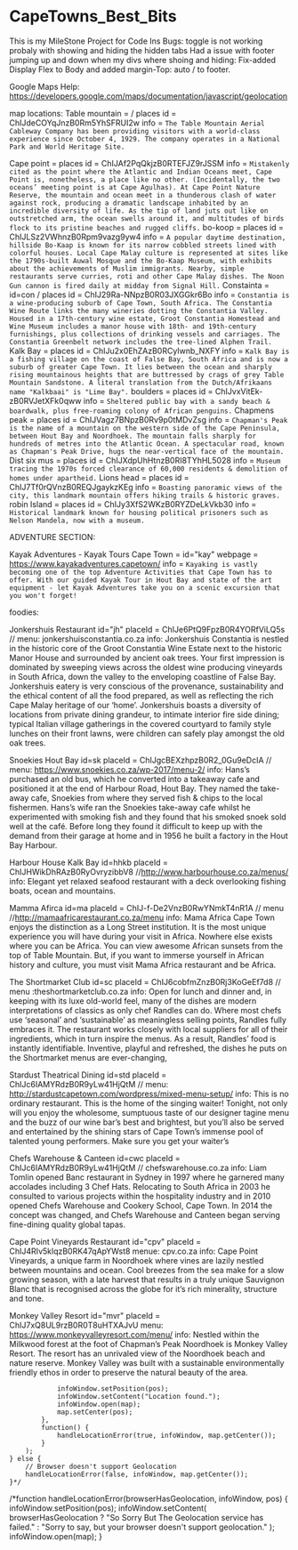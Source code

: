 # CapeTowns_Best_Bits

This is my MileStone Project for Code Ins
Bugs:
toggle is not working probaly with showing and hiding the hidden tabs
Had a issue with footer jumping up and down when my divs where shoing and hiding: Fix-added Display Flex to Body and added margin-Top: auto / to footer.

Google Maps Help: https://developers.google.com/maps/documentation/javascript/geolocation

map locations:
Table mountain = / places id = ChIJdeCOYqJnzB0Rm5YhSFRUI2w
info = `The Table Mountain Aerial Cableway Company has been providing visitors with a world-class experience since October 4, 1929. The company operates in a National Park and World Heritage Site.`

Cape point = places id = ChIJAf2PqQkjzB0RTEFJZ9rJSSM
info = `Mistakenly cited as the point where the Atlantic and Indian Oceans meet, Cape Point is, nonetheless, a place like no other. (Incidentally, the two oceans’ meeting point is at Cape Agulhas). At Cape Point Nature Reserve, the mountain and ocean meet in a thunderous clash of water against rock, producing a dramatic landscape inhabited by an incredible diversity of life. As the tip of land juts out like on outstretched arm, the ocean swells around it, and multitudes of birds flock to its pristine beaches and rugged cliffs.`
bo-koop = places id = ChIJLSz2VWhnzB0Rpm9vazg9yw4
info = `A popular daytime destination, hillside Bo-Kaap is known for its narrow cobbled streets lined with colorful houses. Local Cape Malay culture is represented at sites like the 1790s-built Auwal Mosque and the Bo-Kaap Museum, with exhibits about the achievements of Muslim immigrants. Nearby, simple restaurants serve curries, roti and other Cape Malay dishes. The Noon Gun cannon is fired daily at midday from Signal Hill.`
Constainta = id=con / places id = ChIJ29Ra-NNpzB0R03JXGGkr6Bo
info = `Constantia is a wine-producing suburb of Cape Town, South Africa. The Constantia Wine Route links the many wineries dotting the Constantia Valley. Housed in a 17th-century wine estate, Groot Constantia Homestead and Wine Museum includes a manor house with 18th- and 19th-century furnishings, plus collections of drinking vessels and carriages. The Constantia Greenbelt network includes the tree-lined Alphen Trail.`
Kalk Bay = places id = ChIJu2x0EhZAzB0RCyIwnb_NXFY
info = `Kalk Bay is a fishing village on the coast of False Bay, South Africa and is now a suburb of greater Cape Town. It lies between the ocean and sharply rising mountainous heights that are buttressed by crags of grey Table Mountain Sandstone. A literal translation from the Dutch/Afrikaans name "Kalkbaai" is "Lime Bay".`
boulders = places id = ChIJvxVitEk-zB0RVJetXFk0qww
info = `Sheltered public bay with a sandy beach & boardwalk, plus free-roaming colony of African penguins.`
Chapmens peak = places id = ChIJVagz7BNpzB0Rv9p0tMDvZsg
info = `Chapman's Peak is the name of a mountain on the western side of the Cape Peninsula, between Hout Bay and Noordhoek. The mountain falls sharply for hundreds of metres into the Atlantic Ocean. A spectacular road, known as Chapman's Peak Drive, hugs the near-vertical face of the mountain.`
Dist six mus = places id = ChIJXdpUhHtnzB0RI8TYhHL5028
info = `Museum tracing the 1970s forced clearance of 60,000 residents & demolition of homes under apartheid.`
Lions head = places id = ChIJ7Tf0rQVnzB0REQJgaykzKEg
info = `Boasting panoramic views of the city, this landmark mountain offers hiking trails & historic graves.`
robin Island = places id = ChIJy3XfS2WKzB0RYZDeLkVkb30
info = `Historical landmark known for housing political prisoners such as Nelson Mandela, now with a museum.`

ADVENTURE SECTION:

Kayak Adventures - Kayak Tours Cape Town = id="kay"
webpage = https://www.kayakadventures.capetown/
info = `Kayaking is vastly becoming one of the top Adventure Activities that Cape Town has to offer. With our guided Kayak Tour in Hout Bay and state of the art equipment - let Kayak Adventures take you on a scenic excursion that you won't forget!`

foodies:

Jonkershuis Restaurant id="jh" placeId = ChIJe6PtQ9FpzB0R4YORfViLQ5s // menu: jonkershuisconstantia.co.za
info:
Jonkershuis Constantia is nestled in the historic core of the Groot Constantia Wine Estate
next to the historic Manor House and surrounded by ancient oak trees.
Your first impression is dominated by sweeping views across the oldest wine producing vineyards in South Africa,
down the valley to the enveloping coastline of False Bay.
Jonkershuis eatery is very conscious of the provenance, sustainability and the ethical content of all the food prepared, as well as reflecting the rich Cape Malay heritage of our ‘home’.
Jonkershuis boasts a diversity of locations from private dining grandeur, to intimate interior fire side dining;
typical Italian village gatherings in the covered courtyard to family style lunches on their front lawns,
were children can safely play amongst the old oak trees.

Snoekies Hout Bay id=sk placeId = ChIJgcBEXzhpzB0R2_0Gu9eDcIA // menu: https://www.snoekies.co.za/wp-2017/menu-2/
info:
Hans’s purchased an old bus, which he converted into a takeaway cafe and positioned it at the end of Harbour Road, Hout Bay. They named the take-away cafe, Snoekies from where they served fish & chips to the local fishermen. Hans’s wife ran the Snoekies take-away cafe whilst he experimented with smoking fish and they found that his smoked snoek sold well at the café. Before long they found it difficult to keep up with the demand from their garage at home and in 1956 he built a factory in the Hout Bay Harbour.

Harbour House Kalk Bay id=hhkb placeId = ChIJHWikDhRAzB0RyOvryzibbV8 //http://www.harbourhouse.co.za/menus/
info:
Elegant yet relaxed seafood restaurant with a deck overlooking fishing boats, ocean and mountains.

Mamma Afirca id=ma placeId = ChIJ-f-De2VnzB0RwYNmkT4nR1A // menu //http://mamaafricarestaurant.co.za/menu
info:
Mama Africa Cape Town enjoys the distinction as a Long Street institution. It is the most unique experience you will have during your visit in Africa. Nowhere else exists where you can be Africa. You can view awesome African sunsets from the top of Table Mountain. But, if you want to immerse yourself in African history and culture, you must visit Mama Africa restaurant and be Africa.

The Shortmarket Club id=sc placeId = ChIJ6cobfmZnzB0Rj3KoGeEf7d8 // menu :theshortmarketclub.co.za
info:
Open for lunch and dinner and, in keeping with its luxe old-world feel, many of the dishes are modern interpretations of classics as only chef Randles can do. Where most chefs use ‘seasonal’ and ‘sustainable’ as meaningless selling points, Randles fully embraces it. The restaurant works closely with local suppliers for all of their ingredients, which in turn inspire the menus. As a result, Randles’ food is instantly identifiable. Inventive, playful and refreshed, the dishes he puts on the Shortmarket menus are ever-changing,

Stardust Theatrical Dining id=std placeId = ChIJc6IAMYRdzB0R9yLw41HjQtM // menu: http://stardustcapetown.com/wordpress/mixed-menu-setup/
info:
This is no ordinary restaurant. This is the home of the singing waiter! Tonight, not only will you enjoy the wholesome, sumptuous taste of our designer tagine menu and the buzz of our wine bar’s best and brightest, but you’ll also be served and entertained by the shining stars of Cape Town’s immense pool of talented young performers. Make sure you get your waiter’s

Chefs Warehouse & Canteen id=cwc placeId = ChIJc6IAMYRdzB0R9yLw41HjQtM // chefswarehouse.co.za
info:
Liam Tomlin opened Banc restaurant in Sydney in 1997 where he garnered many accolades including 3 Chef Hats.
Relocating to South Africa in 2003 he consulted to various projects within the hospitality industry and in 2010 opened Chefs Warehouse and Cookery School, Cape Town.
In 2014 the concept was changed, and Chefs Warehouse and Canteen began serving fine-dining quality global tapas.

Cape Point Vineyards Restaurant id="cpv" placeId = ChIJ4RIv5klqzB0RK47qApYWst8 menue: cpv.co.za
info:
Cape Point Vineyards, a unique farm in Noordhoek where vines are lazily nestled between mountains and ocean. Cool breezes from the sea make for a slow growing season, with a late harvest that results in a truly unique Sauvignon Blanc that is recognised across the globe for it’s rich minerality, structure and tone.

Monkey Valley Resort id="mvr" placeId = ChIJ7xQ8UL9rzB0R0T8uHTXAJvU menu: https://www.monkeyvalleyresort.com/menu/
info:
Nestled within the Milkwood forest at the foot of Chapman’s Peak Noordhoek is Monkey Valley Resort.
The resort has an unrivaled view of the Noordhoek beach and nature reserve.
Monkey Valley was built with a sustainable environmentally friendly ethos in order to preserve the natural beauty of the area.

    			infoWindow.setPosition(pos);
    			infoWindow.setContent("Location found.");
    			infoWindow.open(map);
    			map.setCenter(pos);
    		},
    		function() {
    			handleLocationError(true, infoWindow, map.getCenter());
    		}
    	);
    } else {
    	// Browser doesn't support Geolocation
    	handleLocationError(false, infoWindow, map.getCenter());
    }*/

/\*function handleLocationError(browserHasGeolocation, infoWindow, pos) {
infoWindow.setPosition(pos);
infoWindow.setContent(
browserHasGeolocation
? "So Sorry But The Geolocation service has failed."
: "Sorry to say, but your browser doesn't support geolocation."
);
infoWindow.open(map);
}
